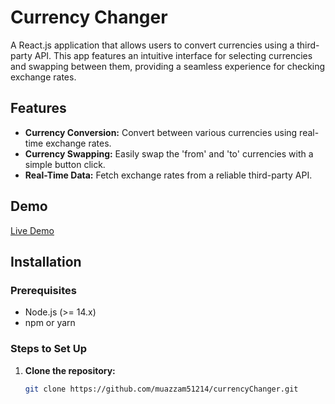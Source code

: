 # Currency Changer

A React.js application that allows users to convert currencies using a third-party API. This app features an intuitive interface for selecting currencies and swapping between them, providing a seamless experience for checking exchange rates.

## Features

- **Currency Conversion:** Convert between various currencies using real-time exchange rates.
- **Currency Swapping:** Easily swap the 'from' and 'to' currencies with a simple button click.
- **Real-Time Data:** Fetch exchange rates from a reliable third-party API.

## Demo

[Live Demo](https://currency-changer-i5n4r509c-syed-muazzam-abbas-projects.vercel.app/)

## Installation

### Prerequisites

- Node.js (>= 14.x)
- npm or yarn

### Steps to Set Up

1. **Clone the repository:**

   ```bash
   git clone https://github.com/muazzam51214/currencyChanger.git